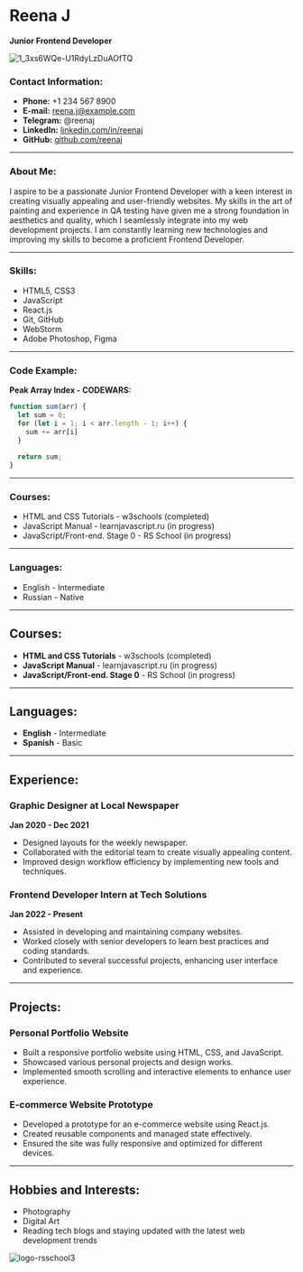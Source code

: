 # Reena J
**Junior Frontend Developer**

![1_3xs6WQe-U1RdyLzDuAOfTQ](https://github.com/RJ-student/rsschool-cv/assets/174154383/03cb172f-40e5-4c2b-8599-87bbd4c327d3)


### Contact Information:
- **Phone:** +1 234 567 8900
- **E-mail:** reena.j@example.com
- **Telegram:** @reenaj
- **LinkedIn:** [linkedin.com/in/reenaj](https://linkedin.com/in/reenaj)
- **GitHub:** [github.com/reenaj](https://github.com/reenaj)

---

### About Me:

I aspire to be a passionate Junior Frontend Developer with a keen interest in creating visually appealing and user-friendly websites. My skills in the art of painting and experience in QA testing have given me a strong foundation in aesthetics and quality, which I seamlessly integrate into my web development projects. I am constantly learning new technologies and improving my skills to become a proficient Frontend Developer.

---

### Skills:

- HTML5, CSS3
- JavaScript
- React.js
- Git, GitHub
- WebStorm
- Adobe Photoshop, Figma

---

### Code Example:

**Peak Array Index - CODEWARS:**
```javascript
function sum(arr) {
  let sum = 0;
  for (let i = 1; i < arr.length - 1; i++) {
    sum += arr[i]
  }
  
  return sum;
}
```
---

### Courses:

- HTML and CSS Tutorials - w3schools (completed)
- JavaScript Manual - learnjavascript.ru (in progress)
- JavaScript/Front-end. Stage 0 - RS School (in progress)

---

### Languages:

- English - Intermediate
- Russian - Native

---

## Courses:

- **HTML and CSS Tutorials** - w3schools (completed)
- **JavaScript Manual** - learnjavascript.ru (in progress)
- **JavaScript/Front-end. Stage 0** - RS School (in progress)

---

## Languages:

- **English** - Intermediate
- **Spanish** - Basic

---

## Experience:

### Graphic Designer at Local Newspaper
**Jan 2020 - Dec 2021**

- Designed layouts for the weekly newspaper.
- Collaborated with the editorial team to create visually appealing content.
- Improved design workflow efficiency by implementing new tools and techniques.

### Frontend Developer Intern at Tech Solutions
**Jan 2022 - Present**

- Assisted in developing and maintaining company websites.
- Worked closely with senior developers to learn best practices and coding standards.
- Contributed to several successful projects, enhancing user interface and experience.

---

## Projects:

### Personal Portfolio Website

- Built a responsive portfolio website using HTML, CSS, and JavaScript.
- Showcased various personal projects and design works.
- Implemented smooth scrolling and interactive elements to enhance user experience.

### E-commerce Website Prototype

- Developed a prototype for an e-commerce website using React.js.
- Created reusable components and managed state effectively.
- Ensured the site was fully responsive and optimized for different devices.

---

## Hobbies and Interests:

- Photography
- Digital Art
- Reading tech blogs and staying updated with the latest web development trends

![logo-rsschool3](https://github.com/RJ-student/rsschool-cv/assets/174154383/2f1bf811-b0a8-428e-b854-3d832de83d62)

